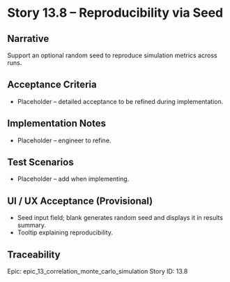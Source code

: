 # Story 13.8 – Reproducibility via Seed

## Narrative
Support an optional random seed to reproduce simulation metrics across runs.

## Acceptance Criteria
- Placeholder – detailed acceptance to be refined during implementation.

## Implementation Notes
- Placeholder – engineer to refine.

## Test Scenarios
- Placeholder – add when implementing.

## UI / UX Acceptance (Provisional)
- Seed input field; blank generates random seed and displays it in results summary.
- Tooltip explaining reproducibility.

## Traceability
Epic: epic_13_correlation_monte_carlo_simulation
Story ID: 13.8
